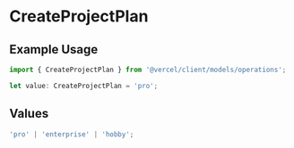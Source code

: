 # CreateProjectPlan

## Example Usage

```typescript
import { CreateProjectPlan } from '@vercel/client/models/operations';

let value: CreateProjectPlan = 'pro';
```

## Values

```typescript
'pro' | 'enterprise' | 'hobby';
```
